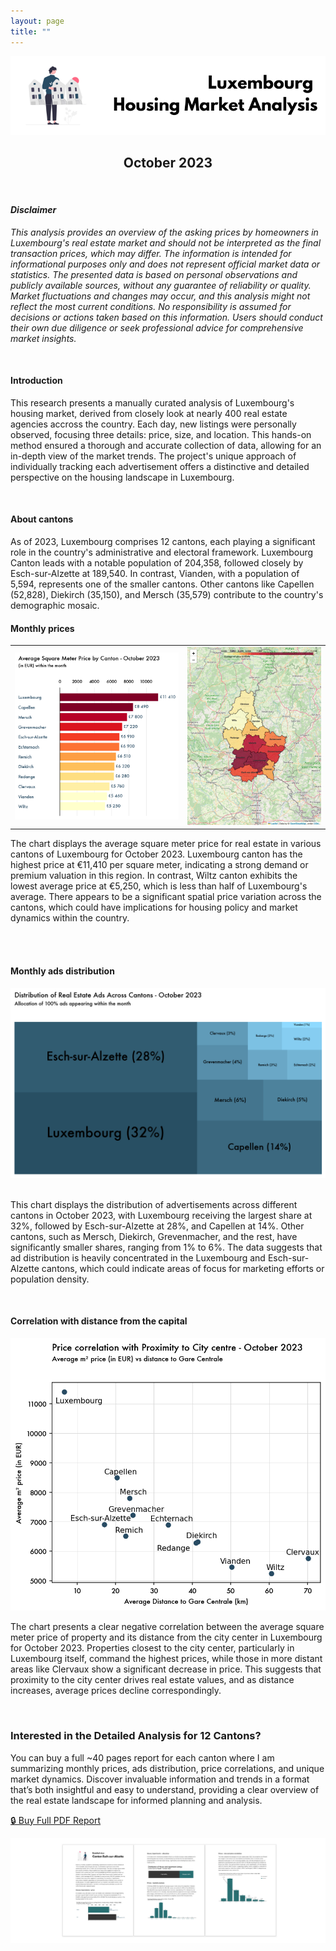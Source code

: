 ```yaml
---
layout: page
title: ""
---
```


<center><div>
<img src="generated_charts/support_images/support_title.png" class="responsive-image"/>
</div></center>

## <center> October 2023</center>

<br>

#### <i> <strong> Disclaimer </strong> </i>

<i> This analysis provides an overview of the asking prices by homeowners in Luxembourg's real estate market and should not be interpreted as the final transaction prices, which may differ. The information is intended for informational purposes only and does not represent official market data or statistics. The presented data is based on personal observations and publicly available sources, without any guarantee of reliability or quality. Market fluctuations and changes may occur, and this analysis might not reflect the most current conditions. No responsibility is assumed for decisions or actions taken based on this information. Users should conduct their own due diligence or seek professional advice for comprehensive market insights. </i>

<br>

#### <strong> Introduction </strong>

This research presents a manually curated analysis of Luxembourg's housing market, derived from closely look at nearly 400 real estate agencies accross the country. Each day, new listings were personally observed, focusing three details: price, size, and location. This hands-on method ensured a thorough and accurate collection of data, allowing for an in-depth view of the market trends. The project's unique approach of individually tracking each advertisement offers a distinctive and detailed perspective on the housing landscape in Luxembourg.

<br>

#### <strong> About cantons </strong>

As of 2023, Luxembourg comprises 12 cantons, each playing a significant role in the country's administrative and electoral framework. Luxembourg Canton leads with a notable population of 204,358, followed closely by Esch-sur-Alzette at 189,540. In contrast, Vianden, with a population of 5,594, represents one of the smaller cantons. Other cantons like Capellen (52,828), Diekirch (35,150), and Mersch (35,579) contribute to the country's demographic mosaic.

#### <strong> Monthly prices </strong>

<center>
    <div>
        <table>
        <tr>
            <td>
                <img src="generated_charts/chart1_prices_canton_october_2023.png" class="responsive-image"/>
            </td>
            <td>
            <img src="generated_charts/map1_prices_canton_october_2023.png" class="responsive-image"/>
            </td>
        </tr>
        </table>
     </div>
</center>

The chart displays the average square meter price for real estate in various cantons of Luxembourg for October 2023. Luxembourg canton has the highest price at €11,410 per square meter, indicating a strong demand or premium valuation in this region. In contrast, Wiltz canton exhibits the lowest average price at €5,250, which is less than half of Luxembourg's average. There appears to be a significant spatial price variation across the cantons, which could have implications for housing policy and market dynamics within the country.

<br>

<br>

#### <strong> Monthly ads distribution </strong>

<center><div>
<img src="generated_charts/chart2_ads_distribution_canton_october_2023.png" class="responsive-image"/>
</div></center>

<br>

This chart displays the distribution of advertisements across different cantons in October 2023, with Luxembourg receiving the largest share at 32%, followed by Esch-sur-Alzette at 28%, and Capellen at 14%. Other cantons, such as Mersch, Diekirch, Grevenmacher, and the rest, have significantly smaller shares, ranging from 1% to 6%. The data suggests that ad distribution is heavily concentrated in the Luxembourg and Esch-sur-Alzette cantons, which could indicate areas of focus for marketing efforts or population density.

<br>

#### <strong> Correlation with distance from the capital </strong>

<center><div>
<img src="generated_charts/chart3_price_distance_corr_canton_october_2023.png" class="responsive-image"/>
</div></center>

The chart presents a clear negative correlation between the average square meter price of property and its distance from the city center in Luxembourg for October 2023. Properties closest to the city center, particularly in Luxembourg itself, command the highest prices, while those in more distant areas like Clervaux show a significant decrease in price. This suggests that proximity to the city center drives real estate values, and as distance increases, average prices decline correspondingly.

<br>

### Interested in the Detailed Analysis for 12 Cantons?

You can buy a full ~40 pages report for each canton where I am summarizing monthly prices, ads distribution, price correlations, and unique market dynamics. Discover invaluable information and trends in a format that’s both insightful and easy to understand, providing a clear overview of the real estate landscape for informed planning and analysis.

[🔒 Buy Full PDF Report](#)

<center><div>
<img src="generated_charts/support_images/support_preview_2.png" class="responsive-image"/>
</div></center>
